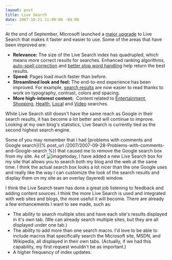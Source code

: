 ```yaml
---
layout: post
title: Live Search
date: 2007-10-21 11:09:00 -04:00
---
```


At the end of September, Microsoft launched a [major upgrade](http://blogs.msdn.com/livesearch/archive/2007/09/26/introducing-the-new-live-search.aspx) to Live Search that makes it faster and easier to use. Some of the areas that have been improved are:

*   **Relevance:** The size of the Live Search index has quadrupled, which means more correct results for searches. Enhanced ranking algorithms, [auto-spell correction](http://search.live.com/results.aspx?q=microsft&FORM=PRESS) and [better stop word handling](http://search.live.com/results.aspx?q=the+office&FORM=PRESS) help return the best results.  
*   **Speed:** Pages load much faster than before.  
*   **Streamlined look and feel:** The end-to-end experience has been improved. For example, [search results](http://search.live.com/results.aspx?q=seattle&FORM=PRESS) are now easier to read thanks to work on typography, contrast, colors and spacing.  
*   **More high-interest content:**  Content related to [Entertainment](http://search.live.com/results.aspx?q=george+clooney&FORM=PRESS), [Shopping](http://search.live.com/results.aspx?q=zune&FORM=PRESS), [Health](https://health.live.com/results.aspx?qu=common%20cold&FORM=PRESS), [Local](http://search.live.com/results.aspx?q=pizza&FORM=PRESS) and [Video](http://search.live.com/results.aspx?q=funny+video&FORM=PRESS) searches. 

While Live Search still doesn't have the same reach as Google in their search results, it has become a lot better and will continue to improve. Looking at my own blog's statistics, Live Search is currently tied as the second highest search engine.

Some of you may remember that I had [problems with comments and Google search]({% post_url /2007/2007-09-28-Problems-with-comments-and-Google-search %}) that caused me to remove the Google search box from my site. As of ![image](http://gwb.blob.core.windows.net/sdorman/WindowsLiveWriter/LiveSearch_9726/image_3.png)today, I have added a new Live Search box for my site that allows you to search both my blog and the web at the same time. I think the actual search box looks a lot nicer than the one Google uses and really like the way I can customize the look of the search results and display them on my site as an overlay (layered) window. 

I think the Live Search team has done a great job listening to feedback and adding content sources. I think the more Live Search is used and integrated with web sites and blogs, the more useful it will become. There are already a few enhancements I want to see made, such as:

*   The ability to search multiple sites and have each site's results displayed in it's own tab. (We can already search multiple sites, but they are all displayed under one tab.)
*   The ability to add more than one search macro. I'd love to be able to include macros that specifically search the Microsoft site, MSDN, and Wikipedia, all displayed in their own tabs. (Actually, if we had this capability, my first request wouldn't be as important.)
*   A higher frequency of index updates.
